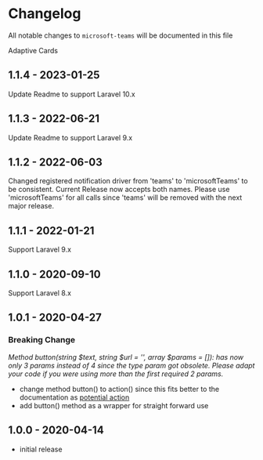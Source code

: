 # Changelog

All notable changes to `microsoft-teams` will be documented in this file

Adaptive Cards

## 1.1.4 - 2023-01-25

Update Readme to support Laravel 10.x

## 1.1.3 - 2022-06-21

Update Readme to support Laravel 9.x

## 1.1.2 - 2022-06-03

Changed registered notification driver from 'teams' to 'microsoftTeams' to be consistent. Current Release now accepts both names.
Please use 'microsoftTeams' for all calls since 'teams' will be removed with the next major release.

## 1.1.1 - 2022-01-21

Support Laravel 9.x

## 1.1.0 - 2020-09-10

Support Laravel 8.x

## 1.0.1 - 2020-04-27

### Breaking Change

_Method button(string $text, string $url = '', array $params = []): has now only 3 params instead of 4 since the type param got obsolete. Please adapt your code if you were using more than the first required 2 params._

-   change method button() to action() since this fits better to the documentation as [potential action](https://docs.microsoft.com/en-us/outlook/actionable-messages/message-card-reference#actions)
-   add button() method as a wrapper for straight forward use

## 1.0.0 - 2020-04-14

-   initial release
